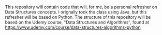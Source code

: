 This repository will contain code that will, for me, be a personal refresher on Data Structures concepts. I orignally took the class using Java, but this refresher will be based on Python. The structure of this repository will be based on the Udemy course, "Data Structures and Algorithms", found at https://www.udemy.com/course/data-structures-algorithms-python